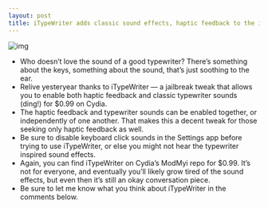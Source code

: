 ```yaml
---
layout: post
title: iTypeWriter adds classic sound effects, haptic feedback to the iPhone
---
```

![img](http://media.idownloadblog.com/wp-content/uploads/2012/07/iTypeWriter.png)
* Who doesn’t love the sound of a good typewriter? There’s something about the keys, something about the sound, that’s just soothing to the ear.
* Relive yesteryear thanks to iTypeWriter — a jailbreak tweak that allows you to enable both haptic feedback and classic typewriter sounds (ding!) for $0.99 on Cydia.
* The haptic feedback and typewriter sounds can be enabled together, or independently of one another. That makes this a decent tweak for those seeking only haptic feedback as well.
* Be sure to disable keyboard click sounds in the Settings app before trying to use iTypeWriter, or else you might not hear the typewriter inspired sound effects.
* Again, you can find iTypeWriter on Cydia’s ModMyi repo for $0.99. It’s not for everyone, and eventually you’ll likely grow tired of the sound effects, but even then it’s still an okay conversation piece.
* Be sure to let me know what you think about iTypeWriter in the comments below.


